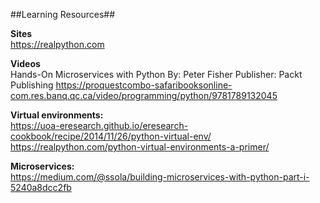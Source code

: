 ##Learning Resources##

**Sites**   
https://realpython.com

**Videos**   
Hands-On Microservices with Python
By: Peter Fisher
Publisher: Packt Publishing
https://proquestcombo-safaribooksonline-com.res.banq.qc.ca/video/programming/python/9781789132045


**Virtual environments:**    
https://uoa-eresearch.github.io/eresearch-cookbook/recipe/2014/11/26/python-virtual-env/
https://realpython.com/python-virtual-environments-a-primer/

**Microservices:**   
https://medium.com/@ssola/building-microservices-with-python-part-i-5240a8dcc2fb
